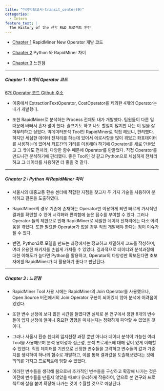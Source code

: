 ```yaml
---
title: "마지막보고서-transit_center(9)"
categories:
  - Intern
feature_text: |
  The History of the 산학 R&D 프로젝트 인턴
---
```


- [Chapter 1](#chapter1) RapidMiner New Operator 개발 코드

- [Chapter 2](#chapter2) Python 와 RapidMiner 차이

- [Chapter 3](#chapter3) 느낀점

---

##### Chapter 1 <a class="anchor" id="chapter1"></a> : 6개의 Operator 코드

[6개 Operator 코드 Github 주소](https://github.com/SonHyeono/Analyze-public-transportation-data/tree/main/RapidMiner)

- 이중에서 ExtractionTextOperator, CostOperator를 제외한 4개의 Operator는 내가 개발했다.

- 또한 RapidMiner로 분석하는 Process 전체도 내가 개발했다. 팀원들이 다른 일 때문에 바빠서 혼자 많이 했다. 슬프기도 하고 나도 할일이 많지만 나는 이 일을 잘 마무리하고 싶었다. 빅데이터분석 Tool인 RapidMiner로 직접 해보니, 편리했다. 하지만 세심한 데이터 전처리를 하는데 있어서 에로사항을 많이 겪었고 좌표데이터를 사용하는데 있어서 좌표간의 거리를 이용해야 하기에 Operator를 새로 만들었고 그 밖에도 전처리, 다양한 함수 때문에 Operator를 만들었다. 직접 Operator를 만드니깐 분석하기에 편리했다. 좋은 Tool인 것 같고 Python으로 세심하게 전처리하고 그 데이터를 사용하면 더 좋을 것 같다.

---

##### Chapter 2 <a class="anchor" id="chapter2"></a> : Python 와 RapidMiner 차이

- 서울시의 대중교통 환승 센터에 적합한 지점을 찾고자 두 가지 기술을 사용하여 분석하고 결론을 도출하였다.

- RapidMiner의 경우 기존에 존재하는 Operator만 이용하게 되면 빠르게 가시적인 결과를 확인할 수 있어 시각화와 편리함에 높은 점수를 부여할 수 있다. 그러나 Operator 들의 제한으로 인해 RapidMiner로 세밀한 데이터 전처리에는 다소 어려움을 겪었다. 또한 필요한 Operator가 없을 경우 직접 개발해야 한다는 점이 이슈가 될 수 있다.

- 반면, Python3로 모델을 만드는 과정에서는 정교하고 세밀하게 코드를 작성하며, 여러 유용한 패키지를 손쉽게 가져올 수 있었다. 결과적으로 데이터와 분석과정에 대한 이해도가 높다면 Python을 활용하고, Operator의 다양성만 확보된다면 초보자에겐 RapidMiner가 더 활용하기 좋다고 판단된다.

---

##### Chapter 3 <a class="anchor" id="chapter3"></a> : 느낀점

- RapidMiner Tool 사용 시에는 RapidMiner의 Join Operator를 사용했으나, Open Source 버전에서의 Join Operator 구현이 되어있지 않아 분석에 어려움이 있었다.

- 또한 변수 선정에 보다 많은 시간을 들였다면 실제로 본 연구에서 정한 8개의 변수들이 입지 선정에 얼마나 중요한 영향을 미치는지는 정확하게 파악할 수 있었을 것이다.

- 그러나 서울시 환승 센터의 입지선정 과정 뿐만 아니라 데이터 분석이 가능한 여러 Tool을 사용해보며 분석 용이성과 접근성, 분석 프로세스에 대해 깊이 있게 이해할 수 있었다. 직접 데이터를 기반으로 선정한 변수들을 고려하고 변수들의 값과 가중치를 생각하여 하나의 함수로 개발하고, 이를 통해 결과값을 도출해보았다는 것에 의의를 가지고 프로젝트에 임할 수 있었다.

- 이러한 변수들을 생각해 봄으로써 추가적인 변수들을 구상하고 확장해 나가는 것은 이전에 변수들을 만들지 않았을 때보다 유리하게 작용하여, 앞으로 본 연구와 프로젝트에 살을 붙여 확장해 나가는 것이 수월할 것으로 예상된다.
